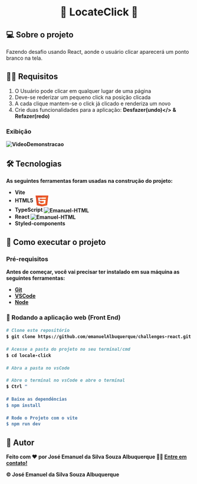 <h1 align="center"> 
	 🚀 LocateClick 🚀
</h1>

## 💻 Sobre o projeto

Fazendo desafio usando React, aonde o usuário clicar aparecerá um ponto branco na tela.

## 🧑‍💻 Requisitos

  1. O Usuário pode clicar em qualquer lugar de uma página
  2. Deve-se rederizar um pequeno click na posição clicada
  3. A cada clique mantem-se o click já clicado e renderiza um novo
  4. Crie duas funcionalidades para a aplicação: <b>Desfazer(undo)</> & <b>Refazer(redo)</b>

### Exibição

![VideoDemonstracao](https://user-images.githubusercontent.com/102307567/229398726-9b683549-844d-4f78-be1d-e594649f506d.gif)

## 🛠 Tecnologias

As seguintes ferramentas foram usadas na construção do projeto:

- Vite
- HTML5 <img align="center" alt="Emanuel-HTML" height="30" width="40" src="https://raw.githubusercontent.com/devicons/devicon/master/icons/html5/html5-original.svg">
- TypeScript <img align="center" alt="Emanuel-HTML" height="30" width="40" src="https://cdn.jsdelivr.net/gh/devicons/devicon/icons/typescript/typescript-original.svg">
- React <img align="center" alt="Emanuel-HTML" height="30" width="40" src="https://cdn.jsdelivr.net/gh/devicons/devicon/icons/react/react-original.svg">
- Styled-components

## 🚀 Como executar o projeto

### Pré-requisitos

Antes de começar, você vai precisar ter instalado em sua máquina as seguintes ferramentas:

- [Git](https://git-scm.com)
- [VSCode](https://code.visualstudio.com/)
- [Node](https://nodejs.org/en/)

### 🧭 Rodando a aplicação web (Front End)

```bash
# Clone este repositório
$ git clone https://github.com/emanuelAlbuquerque/challenges-react.git

# Acesse a pasta do projeto no seu terminal/cmd
$ cd locale-click

# Abra a pasta no vsCode

# Abre o terminal no vsCode e abre o terminal
$ Ctrl "

# Baixe as dependências
$ npm install

# Rode o Projeto com o vite
$ npm run dev


```

## 📝 Autor

Feito com ❤️ por José Emanuel da Silva Souza Albuquerque 👋🏽 [Entre em contato!](https://www.linkedin.com/in/emanuel-albuquerque-2abb5a232/)

©️ José Emanuel da Silva Souza Albuquerque

